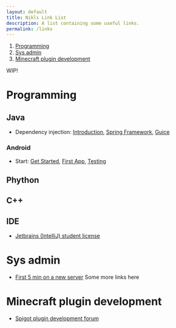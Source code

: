 ```yaml
---
layout: default
title: Nikls Link List
description: A list containing some useful links.
permalink: /links
---
```


1. [Programming](#programming)
1. [Sys admin](#sys-admin)
1. [Minecraft plugin development](#minecraft-plugin-development)

WIP!

# Programming

## Java
  * Dependency injection: [Introduction](http://www.vogella.com/tutorials/DependencyInjection/article.html), [Spring Framework](http://www.vogella.com/tutorials/SpringDependencyInjection/article.html), [Guice](https://www.ibm.com/developerworks/library/j-guice/) 

### Android
  * Start: [Get Started](https://developer.android.com/about/start.html), [First App](https://codelabs.developers.google.com/codelabs/build-your-first-android-app/index.html#0), [Testing](https://developer.android.com/studio/test/)

## Phython

## C++

## IDE
  * [Jetbrains (IntelliJ) student license](https://www.jetbrains.com/student/)

# Sys admin

  * [First 5 min on a new server](https://plusbryan.com/my-first-5-minutes-on-a-server-or-essential-security-for-linux-servers)
Some more links here

# Minecraft plugin development

  * [Spigot plugin development forum](https://www.spigotmc.org/forums/spigot-plugin-development.52/)